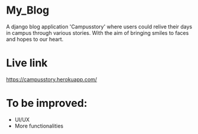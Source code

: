 # My_Blog
 A django blog application 'Campusstory' where users could relive their days in campus through various stories. With the aim of bringing smiles to faces and hopes to our heart.
 
 # Live link
 https://campusstory.herokuapp.com/
 
 

# To be improved:
 - UI/UX
 - More functionalities
